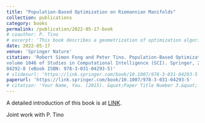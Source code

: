 ```yaml
---
title: "Population-Based Optimization on Riemannian Manifolds"
collection: publications
category: books
permalink: /publication/2022-05-17-book
# coauthor: P. Tino
# excerpt: 'This book describes a geometrization of optimization algorithms. Please refer to the Books tab.'
date: 2022-05-17
venue: 'Springer Nature'
citation: 'Robert Simon Fong and Peter Tino. Population-Based Optimization on Riemannian Manifolds,
volume 1046 of Studies in Computational Intelligence (SCI). Springer, 2022. ISBN: 978-3-031-
04292-8 (eBook ISBN: 978-3-031-04293-5)'
# slidesurl: 'https://link.springer.com/book/10.1007/978-3-031-04293-5'
paperurl: 'https://link.springer.com/book/10.1007/978-3-031-04293-5'
# citation: 'Your Name, You. (2015). &quot;Paper Title Number 3.&quot; <i>Journal 1</i>. 1(3).'
---
```


A detailed introduction of this book is at [LINK](https://rsimonfong.github.io/books/). 

Joint work with P. Tino